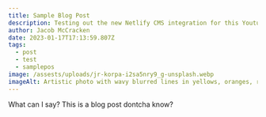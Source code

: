 ```yaml
---
title: Sample Blog Post
description: Testing out the new Netlify CMS integration for this Youtube video series!
author: Jacob McCracken
date: 2023-01-17T17:13:59.807Z
tags:
  - post
  - test
  - samplepos
image: /assests/uploads/jr-korpa-i2sa5nry9_g-unsplash.webp
imageAlt: Artistic photo with wavy blurred lines in yellows, oranges, reds, and pinks.
---
```

What can I say? This is a blog post dontcha know?